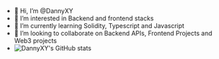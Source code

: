 - 👋 Hi, I’m @DannyXY
- 👀 I’m interested in Backend and frontend stacks
- 🌱 I’m currently learning Solidity, Typescript and Javascript
- 💞️ I’m looking to collaborate on Backend APIs, Frontend Projects and Web3 projects
- ![DannyXY's GitHub stats](https://github-readme-stats.vercel.app/api?username=DannyXY&count_private=true)
